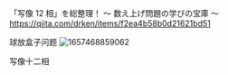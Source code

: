 「写像 12 相」を総整理！ 〜 数え上げ問題の学びの宝庫 〜
https://qiita.com/drken/items/f2ea4b58b0d21621bd51

球放盒子问题
![1657468859062](image/note/1657468859062.png)

写像十二相
